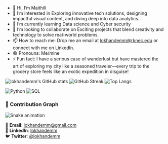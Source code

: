- 👋 Hi, I’m Maithili
- 👀 I’m interested in Exploring innovative tech solutions, designing impactful visual content, and diving deep into data analytics.
- 🌱 I’m currently learning Data science and Cyber security
- 💞️ I’m looking to collaborate on Exciting projects that blend creativity and technology to solve real-world problems.
- 📫 How to reach me: Drop me an email at lokhandemm@rknec.edu or connect with me on LinkedIn.
- 😄 Pronouns: Me/mine
- ⚡ Fun fact: I have a serious case of wanderlust but have mastered the art of exploring my city like a seasoned traveler—every trip to the grocery store feels like an exotic expedition in disguise!

<!---
lokhandemm/lokhandemm is a ✨ special ✨ repository because its `README.md` (this file) appears on your GitHub profile.
You can click the Preview link to take a look at your changes.
--->
![lokhandemm's GitHub stats](https://github-readme-stats.vercel.app/api?username=lokhandemm&show_icons=true&theme=radical&card_width=450)
![GitHub Streak](https://github-readme-streak-stats.herokuapp.com/?user=lokhandemm&theme=radical&card_width=450)
![Top Langs](https://github-readme-stats.vercel.app/api/top-langs/?username=lokhandemm&layout=compact&theme=radical)


![Python](https://img.shields.io/badge/Python-3776AB?style=for-the-badge&logo=python&logoColor=white)
![SQL](https://img.shields.io/badge/SQL-F7DF1E?style=for-the-badge&logo=javascript&logoColor=black)

### 🐍 Contribution Graph
![Snake animation](https://github.com/lokhandemm/lokhandemm/blob/output/github-contribution-grid-snake.svg)



📩 **Email**: lokhandemm@gmail.com  
💼 **LinkedIn**: [lokhandemm](https://linkedin.com/in/lokhandemm)  
🐦 **Twitter**: [@lokhandemm](https://twitter.com/lokhandemm)  
